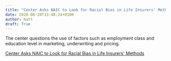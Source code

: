 ```yaml
---
title: "Center Asks NAIC to Look for Racial Bias in Life Insurers' Methods"
date: 2020-06-20T13:48:24+0100
author: matt
draft: True
---
```

The center questions the use of factors such as employment class and education level in marketing, underwriting and pricing.

[ Center Asks NAIC to Look for Racial Bias in Life Insurers' Methods ]( https://www.thinkadvisor.com/2020/06/19/center-asks-naic-to-examine-life-insurer/ )
